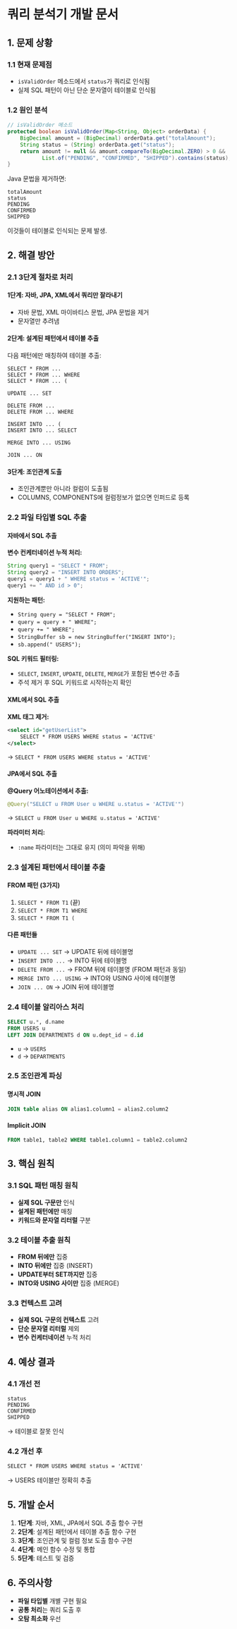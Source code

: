 # 쿼리 분석기 개발 문서

## 1. 문제 상황

### 1.1 현재 문제점
- `isValidOrder` 메소드에서 `status`가 쿼리로 인식됨
- 실제 SQL 패턴이 아닌 단순 문자열이 테이블로 인식됨

### 1.2 원인 분석
```java
// isValidOrder 메소드
protected boolean isValidOrder(Map<String, Object> orderData) {
    BigDecimal amount = (BigDecimal) orderData.get("totalAmount");
    String status = (String) orderData.get("status");
    return amount != null && amount.compareTo(BigDecimal.ZERO) > 0 && 
           List.of("PENDING", "CONFIRMED", "SHIPPED").contains(status);
}
```

Java 문법을 제거하면:
```
totalAmount
status
PENDING
CONFIRMED
SHIPPED
```

이것들이 테이블로 인식되는 문제 발생.

## 2. 해결 방안

### 2.1 3단계 절차로 처리

#### 1단계: 자바, JPA, XML에서 쿼리만 잘라내기
- 자바 문법, XML 마이바티스 문법, JPA 문법을 제거
- 문자열만 추려냄

#### 2단계: 설계된 패턴에서 테이블 추출
다음 패턴에만 매칭하여 테이블 추출:
```
SELECT * FROM ...
SELECT * FROM ... WHERE
SELECT * FROM ... (

UPDATE ... SET

DELETE FROM ...
DELETE FROM ... WHERE

INSERT INTO ... (
INSERT INTO ... SELECT

MERGE INTO ... USING

JOIN ... ON
```

#### 3단계: 조인관계 도출
- 조인관계뿐만 아니라 컬럼이 도출됨
- COLUMNS, COMPONENTS에 컬럼정보가 없으면 인퍼드로 등록

### 2.2 파일 타입별 SQL 추출

#### 자바에서 SQL 추출
**변수 컨케터네이션 누적 처리:**
```java
String query1 = "SELECT * FROM";
String query2 = "INSERT INTO ORDERS";
query1 = query1 + " WHERE status = 'ACTIVE'";
query1 += " AND id > 0";
```

**지원하는 패턴:**
- `String query = "SELECT * FROM";`
- `query = query + " WHERE";`
- `query += " WHERE";`
- `StringBuffer sb = new StringBuffer("INSERT INTO");`
- `sb.append(" USERS");`

**SQL 키워드 필터링:**
- `SELECT`, `INSERT`, `UPDATE`, `DELETE`, `MERGE`가 포함된 변수만 추출
- 주석 제거 후 SQL 키워드로 시작하는지 확인

#### XML에서 SQL 추출
**XML 태그 제거:**
```xml
<select id="getUserList">
    SELECT * FROM USERS WHERE status = 'ACTIVE'
</select>
```
→ `SELECT * FROM USERS WHERE status = 'ACTIVE'`

#### JPA에서 SQL 추출
**@Query 어노테이션에서 추출:**
```java
@Query("SELECT u FROM User u WHERE u.status = 'ACTIVE'")
```
→ `SELECT u FROM User u WHERE u.status = 'ACTIVE'`

**파라미터 처리:**
- `:name` 파라미터는 그대로 유지 (의미 파악을 위해)

### 2.3 설계된 패턴에서 테이블 추출

#### FROM 패턴 (3가지)
1. `SELECT * FROM T1` (끝)
2. `SELECT * FROM T1 WHERE`
3. `SELECT * FROM T1 (`

#### 다른 패턴들
- `UPDATE ... SET` → UPDATE 뒤에 테이블명
- `INSERT INTO ...` → INTO 뒤에 테이블명
- `DELETE FROM ...` → FROM 뒤에 테이블명 (FROM 패턴과 동일)
- `MERGE INTO ... USING` → INTO와 USING 사이에 테이블명
- `JOIN ... ON` → JOIN 뒤에 테이블명

### 2.4 테이블 알리아스 처리
```sql
SELECT u.*, d.name
FROM USERS u
LEFT JOIN DEPARTMENTS d ON u.dept_id = d.id
```
- `u` → `USERS`
- `d` → `DEPARTMENTS`

### 2.5 조인관계 파싱

#### 명시적 JOIN
```sql
JOIN table alias ON alias1.column1 = alias2.column2
```

#### Implicit JOIN
```sql
FROM table1, table2 WHERE table1.column1 = table2.column2
```

## 3. 핵심 원칙

### 3.1 SQL 패턴 매칭 원칙
- **실제 SQL 구문만** 인식
- **설계된 패턴에만** 매칭
- **키워드와 문자열 리터럴** 구분

### 3.2 테이블 추출 원칙
- **FROM 뒤에만** 집중
- **INTO 뒤에만** 집중 (INSERT)
- **UPDATE부터 SET까지만** 집중
- **INTO와 USING 사이만** 집중 (MERGE)

### 3.3 컨텍스트 고려
- **실제 SQL 구문의 컨텍스트** 고려
- **단순 문자열 리터럴** 제외
- **변수 컨케터네이션** 누적 처리

## 4. 예상 결과

### 4.1 개선 전
```
status
PENDING
CONFIRMED
SHIPPED
```
→ 테이블로 잘못 인식

### 4.2 개선 후
```
SELECT * FROM USERS WHERE status = 'ACTIVE'
```
→ USERS 테이블만 정확히 추출

## 5. 개발 순서

1. **1단계**: 자바, XML, JPA에서 SQL 추출 함수 구현
2. **2단계**: 설계된 패턴에서 테이블 추출 함수 구현
3. **3단계**: 조인관계 및 컬럼 정보 도출 함수 구현
4. **4단계**: 메인 함수 수정 및 통합
5. **5단계**: 테스트 및 검증

## 6. 주의사항

- **파일 타입별** 개별 구현 필요
- **공통 처리**는 쿼리 도출 후
- **오탐 최소화** 우선